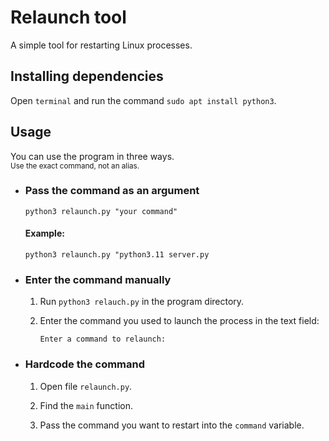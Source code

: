 # Relaunch tool

A simple tool for restarting Linux processes.

## Installing dependencies
Open `terminal` and run the command `sudo apt install python3`.

## Usage
You can use the program in three ways.<br/>
<small>Use the exact command, not an alias.</small>

 - ### Pass the command as an argument
     `python3 relaunch.py "your command"`
      #### Example:
       python3 relaunch.py "python3.11 server.py

 - ### Enter the command manually
   1. Run `python3 relauch.py` in the program directory.
   2. Enter the command you used to launch the process in the text field:

      `Enter a command to relaunch: `

 - ### Hardcode the command
   1. Open file `relaunch.py`.

   2. Find the `main` function.

   3. Pass the command you want to restart into the `command` variable.